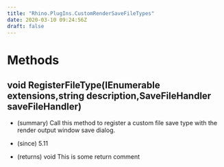 ```yaml
---
title: "Rhino.PlugIns.CustomRenderSaveFileTypes"
date: 2020-03-10 09:24:56Z
draft: false
---
```


# Methods
## void RegisterFileType(IEnumerable<string> extensions,string description,SaveFileHandler saveFileHandler)
- (summary) 
     Call this method to register a custom file save type with the render
     output window save dialog.
     
- (since) 5.11
- (returns) void This is some return comment
